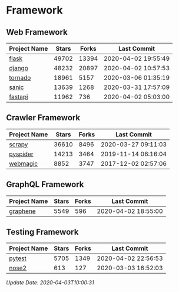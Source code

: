 # Framework

## Web Framework

| Project Name | Stars | Forks | Last Commit |
| ------------ | ----- | ----- | ----------- |
| [flask](https://github.com/pallets/flask) | 49702 | 13394 | 2020-04-02 19:55:49 |
| [django](https://github.com/django/django) | 48232 | 20897 | 2020-04-02 10:57:53 |
| [tornado](https://github.com/tornadoweb/tornado) | 18961 | 5157 | 2020-03-06 01:35:19 |
| [sanic](https://github.com/huge-success/sanic) | 13639 | 1268 | 2020-03-31 17:57:09 |
| [fastapi](https://github.com/tiangolo/fastapi) | 11962 | 736 | 2020-04-02 05:03:00 |

## Crawler Framework

| Project Name | Stars | Forks | Last Commit |
| ------------ | ----- | ----- | ----------- |
| [scrapy](https://github.com/scrapy/scrapy) | 36610 | 8496 | 2020-03-27 09:11:03 |
| [pyspider](https://github.com/binux/pyspider) | 14213 | 3464 | 2019-11-14 06:16:04 |
| [webmagic](https://github.com/code4craft/webmagic) | 8852 | 3747 | 2017-12-02 02:57:06 |

## GraphQL Framework

| Project Name | Stars | Forks | Last Commit |
| ------------ | ----- | ----- | ----------- |
| [graphene](https://github.com/graphql-python/graphene) | 5549 | 596 | 2020-04-02 18:55:00 |

## Testing Framework

| Project Name | Stars | Forks | Last Commit |
| ------------ | ----- | ----- | ----------- |
| [pytest](https://github.com/pytest-dev/pytest) | 5705 | 1349 | 2020-04-02 22:56:53 |
| [nose2](https://github.com/nose-devs/nose2) | 613 | 127 | 2020-03-03 16:52:03 |

*Update Date: 2020-04-03T10:00:31*